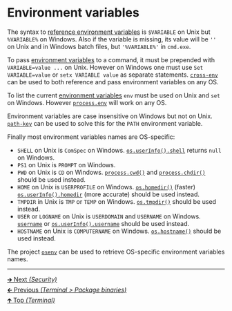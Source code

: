 # Environment variables

The syntax to
[reference environment variables](https://ss64.com/nt/syntax-variables.html) is
`$VARIABLE` on Unix but `%VARIABLE%` on Windows. Also if the variable is
missing, its value will be `''` on Unix and in Windows batch files, but
`'%VARIABLE%'` in `cmd.exe`.

To pass
[environment variables](https://docs.microsoft.com/en-us/windows/desktop/procthread/environment-variables)
to a command, it must be prepended with `VARIABLE=value ...` on Unix. However on
Windows one must use `Set VARIABLE=value` or `setx VARIABLE value` as separate
statements. [`cross-env`](https://github.com/kentcdodds/cross-env) can be used
to both reference and pass environment variables on any OS.

To list the current
[environment variables](https://en.wikipedia.org/wiki/Environment_variable)
`env` must be used on Unix and `set` on Windows. However
[`process.env`](https://nodejs.org/api/process.html#process_process_env) will
work on any OS.

Environment variables are case insensitive on Windows but not on Unix.
[`path-key`](https://github.com/sindresorhus/path-key) can be used to solve this
for the `PATH` environment variable.

Finally most environment variables names are OS-specific:

- `SHELL` on Unix is `ComSpec` on Windows.
  [`os.userInfo().shell`](https://nodejs.org/api/os.html#os_os_userinfo_options)
  returns `null` on Windows.
- `PS1` on Unix is `PROMPT` on Windows.
- `PWD` on Unix is `CD` on Windows.
  [`process.cwd()`](https://nodejs.org/api/process.html#process_process_cwd)
  and
  [`process.chdir()`](https://nodejs.org/api/process.html#process_process_chdir_directory)
  should be used instead.
- `HOME` on Unix is `USERPROFILE` on Windows.
  [`os.homedir()`](https://nodejs.org/api/os.html#os_os_homedir) (faster)
  [`os.userInfo().homedir`](https://nodejs.org/api/os.html#os_os_userinfo_options)
  (more accurate) should be used instead.
- `TMPDIR` in Unix is `TMP` or `TEMP` on Windows.
  [`os.tmpdir()`](https://nodejs.org/api/os.html#os_os_tmpdir) should be used
  instead.
- `USER` or `LOGNAME` on Unix is `USERDOMAIN` and `USERNAME` on Windows.
  [`username`](https://github.com/sindresorhus/username) or
  [`os.userInfo().username`](https://nodejs.org/api/os.html#os_os_userinfo_options)
  should be used instead.
- `HOSTNAME` on Unix is `COMPUTERNAME` on Windows.
  [`os.hostname()`](https://nodejs.org/api/os.html#os_os_hostname) should be
  used instead.

The project [`osenv`](https://github.com/npm/osenv) can be used to retrieve
OS-specific environment variables names.

<hr>

[🡲 Next _(Security)_](../security/README.md)<br>
[🡰 Previous _(Terminal > Package binaries)_](package_binaries.md)<br>
[🡱 Top _(Terminal)_](README.md)<br>
